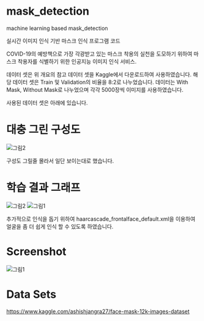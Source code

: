 # mask_detection
machine learning based mask_detection 

실시간 이미지 인식 기반 마스크 인식 프로그램 코드

COVID-19의 예방책으로 가장 각광받고 있는 마스크 착용의 실천을 도모하기 위하여 마스크 착용자를 식별하기 위한 인공지능 이미지 인식 서비스.


데이터 셋은 위 개요의 참고 데이터 셋을 Kaggle에서 다운로드하여 사용하였습니다. 
해당 데이터 셋은 Train 및 Validation의 비율을 8:2로 나누었습니다. 
데이터는 With Mask, Without Mask로 나누었으며 각각 5000장씩 이미지를 사용하였습니다.

사용된 데이터 셋은 아래에 있습니다.


대충 그린 구성도
================
![그림2](https://user-images.githubusercontent.com/5088870/101862726-4acd7e80-3bb6-11eb-9fb7-edde007a7740.png) 


구성도 그릴줄 몰라서 일단 보이는대로 했습니다.

  
    
학습 결과 그래프
================
![그림2](https://user-images.githubusercontent.com/5088870/101878482-01d7f300-3bd3-11eb-95cc-c99b3bcabcb1.png)
![그림1](https://user-images.githubusercontent.com/5088870/101878486-03092000-3bd3-11eb-8d1c-12758bf7af4e.png)





추가적으로 인식을 돕기 위하여 haarcascade_frontalface_default.xml을 이용하여 얼굴을 좀 더 쉽게 인식 할 수 있도록 하였습니다.


Screenshot
=================
![그림1](https://user-images.githubusercontent.com/5088870/101862720-44d79d80-3bb6-11eb-9440-e2c344b5c0d1.jpg)



Data Sets
================
https://www.kaggle.com/ashishjangra27/face-mask-12k-images-dataset
